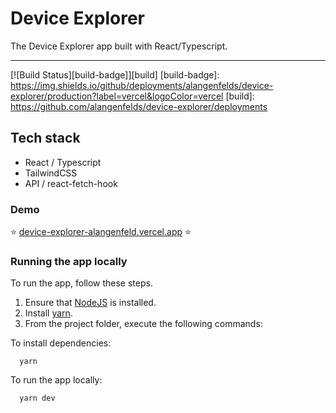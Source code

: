 # Device Explorer

The Device Explorer app built with React/Typescript.

<hr />

<!-- prettier-ignore-start -->
[![Build Status][build-badge]][build]
[build-badge]: https://img.shields.io/github/deployments/alangenfelds/device-explorer/production?label=vercel&logoColor=vercel
[build]: https://github.com/alangenfelds/device-explorer/deployments
<!-- prettier-ignore-end -->

## Tech stack

- React / Typescript
- TailwindCSS
- API / react-fetch-hook

### Demo

:star: [device-explorer-alangenfeld.vercel.app](https://device-explorer-alangenfeld.vercel.app/) :star:

### Running the app locally

To run the app, follow these steps.

1. Ensure that [NodeJS](http://nodejs.org/) is installed.
2. Install [yarn](https://classic.yarnpkg.com/en/docs/install/#windows-stable/).
3. From the project folder, execute the following commands:

To install dependencies:

```shell
  yarn
```

To run the app locally:

```shell
  yarn dev
```
